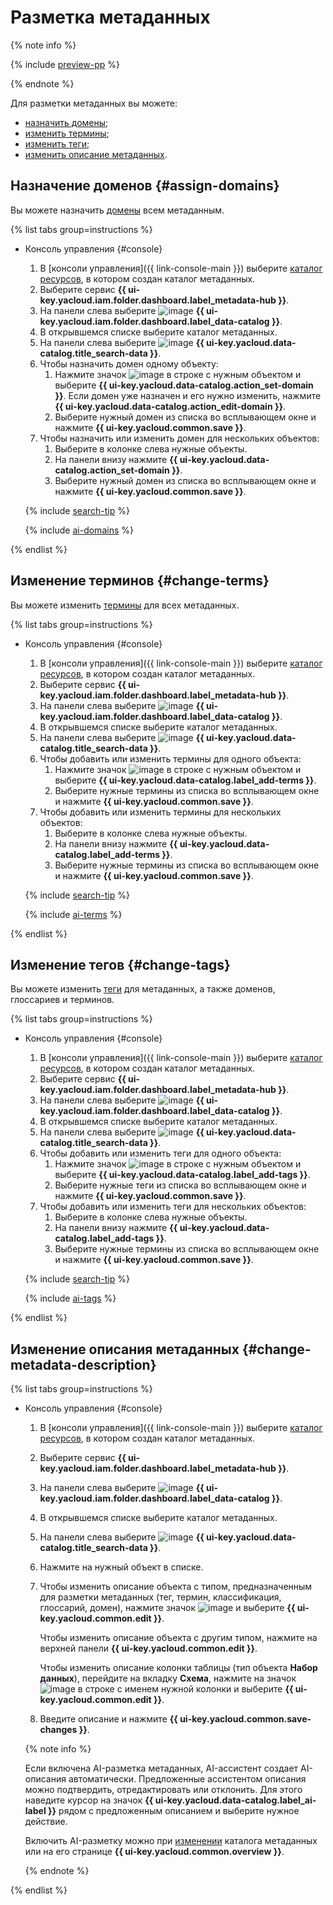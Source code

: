 # Разметка метаданных

{% note info %}

{% include [preview-pp](../../../_includes/preview-pp.md) %}

{% endnote %}

Для разметки метаданных вы можете:

* [назначить домены](#assign-domains);
* [изменить термины](#change-terms);
* [изменить теги](#change-tags);
* [изменить описание метаданных](#change-metadata-description).

## Назначение доменов {#assign-domains}

Вы можете назначить [домены](../../concepts/data-catalog.md#domains-and-subdomains) всем метаданным.

{% list tabs group=instructions %}

- Консоль управления {#console}

  1. В [консоли управления]({{ link-console-main }}) выберите [каталог ресурсов](../../../resource-manager/concepts/resources-hierarchy.md#folder), в котором создан каталог метаданных.
  1. Выберите сервис **{{ ui-key.yacloud.iam.folder.dashboard.label_metadata-hub }}**.
  1. Hа панели слева выберите ![image](../../../_assets/console-icons/folder-magnifier.svg) **{{ ui-key.yacloud.iam.folder.dashboard.label_data-catalog }}**.
  1. В открывшемся списке выберите каталог метаданных.
  1. На панели слева выберите ![image](../../../_assets/console-icons/database-magnifier.svg) **{{ ui-key.yacloud.data-catalog.title_search-data }}**.
  1. Чтобы назначить домен одному объекту:
     1. Нажмите значок ![image](../../../_assets/console-icons/ellipsis.svg) в строке с нужным объектом и выберите **{{ ui-key.yacloud.data-catalog.action_set-domain }}**. Если домен уже назначен и его нужно изменить, нажмите **{{ ui-key.yacloud.data-catalog.action_edit-domain }}**.
     1. Выберите нужный домен из списка во всплывающем окне и нажмите **{{ ui-key.yacloud.common.save }}**.
  1. Чтобы назначить или изменить домен для нескольких объектов:
     1. Выберите в колонке слева нужные объекты.
     1. На панели внизу нажмите **{{ ui-key.yacloud.data-catalog.action_set-domain }}**.
     1. Выберите нужный домен из списка во всплывающем окне и нажмите **{{ ui-key.yacloud.common.save }}**.

  {% include [search-tip](../../../_includes/metadata-hub/tip-search.md) %}

  {% include [ai-domains](../../../_includes/metadata-hub/data-catalog-ai-markup-domains.md) %}

{% endlist %}

## Изменение терминов {#change-terms}

Вы можете изменить [термины](../../concepts/data-catalog.md#glossaries-and-terms) для всех метаданных.

{% list tabs group=instructions %}

- Консоль управления {#console}

  1. В [консоли управления]({{ link-console-main }}) выберите [каталог ресурсов](../../../resource-manager/concepts/resources-hierarchy.md#folder), в котором создан каталог метаданных.
  1. Выберите сервис **{{ ui-key.yacloud.iam.folder.dashboard.label_metadata-hub }}**.
  1. Hа панели слева выберите ![image](../../../_assets/console-icons/folder-magnifier.svg) **{{ ui-key.yacloud.iam.folder.dashboard.label_data-catalog }}**.
  1. В открывшемся списке выберите каталог метаданных.
  1. На панели слева выберите ![image](../../../_assets/console-icons/database-magnifier.svg) **{{ ui-key.yacloud.data-catalog.title_search-data }}**.
  1. Чтобы добавить или изменить термины для одного объекта:
     1. Нажмите значок ![image](../../../_assets/console-icons/ellipsis.svg) в строке с нужным объектом и выберите **{{ ui-key.yacloud.data-catalog.label_add-terms }}**.
     1. Выберите нужные термины из списка во всплывающем окне и нажмите **{{ ui-key.yacloud.common.save }}**.
  1. Чтобы добавить или изменить термины для нескольких объектов:
     1. Выберите в колонке слева нужные объекты.
     1. На панели внизу нажмите **{{ ui-key.yacloud.data-catalog.label_add-terms }}**.
     1. Выберите нужные термины из списка во всплывающем окне и нажмите **{{ ui-key.yacloud.common.save }}**.

  {% include [search-tip](../../../_includes/metadata-hub/tip-search.md) %}

  {% include [ai-terms](../../../_includes/metadata-hub/data-catalog-ai-markup-terms.md) %}

{% endlist %}

## Изменение тегов {#change-tags}

Вы можете изменить [теги](../../concepts/data-catalog.md#classifications-and-tags) для метаданных, а также доменов, глоссариев и терминов.

{% list tabs group=instructions %}

- Консоль управления {#console}

  1. В [консоли управления]({{ link-console-main }}) выберите [каталог ресурсов](../../../resource-manager/concepts/resources-hierarchy.md#folder), в котором создан каталог метаданных.
  1. Выберите сервис **{{ ui-key.yacloud.iam.folder.dashboard.label_metadata-hub }}**.
  1. Hа панели слева выберите ![image](../../../_assets/console-icons/folder-magnifier.svg) **{{ ui-key.yacloud.iam.folder.dashboard.label_data-catalog }}**.
  1. В открывшемся списке выберите каталог метаданных.
  1. На панели слева выберите ![image](../../../_assets/console-icons/database-magnifier.svg) **{{ ui-key.yacloud.data-catalog.title_search-data }}**.
  1. Чтобы добавить или изменить теги для одного объекта:
     1. Нажмите значок ![image](../../../_assets/console-icons/ellipsis.svg) в строке с нужным объектом и выберите **{{ ui-key.yacloud.data-catalog.label_add-tags }}**.
     1. Выберите нужные теги из списка во всплывающем окне и нажмите **{{ ui-key.yacloud.common.save }}**.
  1. Чтобы добавить или изменить теги для нескольких объектов:
     1. Выберите в колонке слева нужные объекты.
     1. На панели внизу нажмите **{{ ui-key.yacloud.data-catalog.label_add-tags }}**.
     1. Выберите нужные термины из списка во всплывающем окне и нажмите **{{ ui-key.yacloud.common.save }}**.

  {% include [search-tip](../../../_includes/metadata-hub/tip-search.md) %}

  {% include [ai-tags](../../../_includes/metadata-hub/data-catalog-ai-markup-tags.md) %}

{% endlist %}

## Изменение описания метаданных {#change-metadata-description}

{% list tabs group=instructions %}

- Консоль управления {#console}

  1. В [консоли управления]({{ link-console-main }}) выберите [каталог ресурсов](../../../resource-manager/concepts/resources-hierarchy.md#folder), в котором создан каталог метаданных.
  1. Выберите сервис **{{ ui-key.yacloud.iam.folder.dashboard.label_metadata-hub }}**.
  1. Hа панели слева выберите ![image](../../../_assets/console-icons/folder-magnifier.svg) **{{ ui-key.yacloud.iam.folder.dashboard.label_data-catalog }}**.
  1. В открывшемся списке выберите каталог метаданных.
  1. На панели слева выберите ![image](../../../_assets/console-icons/database-magnifier.svg) **{{ ui-key.yacloud.data-catalog.title_search-data }}**.
  1. Нажмите на нужный объект в списке.
  1. Чтобы изменить описание объекта с типом, предназначенным для разметки метаданных (тег, термин, классификация, глоссарий, домен), нажмите значок ![image](../../../_assets/console-icons/ellipsis.svg) и выберите **{{ ui-key.yacloud.common.edit }}**.

     Чтобы изменить описание объекта с другим типом, нажмите на верхней панели **{{ ui-key.yacloud.common.edit }}**.

     Чтобы изменить описание колонки таблицы (тип объекта **Набор данных**), перейдите на вкладку **Схема**, нажмите на значок ![image](../../../_assets/console-icons/ellipsis.svg) в строке с именем нужной колонки и выберите **{{ ui-key.yacloud.common.edit }}**.
  1. Введите описание и нажмите **{{ ui-key.yacloud.common.save-changes }}**.

  {% note info %}

  Если включена AI-разметка метаданных, AI-ассистент создает AI-описания автоматически. Предложенные ассистентом описания можно подтвердить, отредактировать или отклонить. Для этого наведите курсор на значок **{{ ui-key.yacloud.data-catalog.label_ai-label }}** рядом с предложенным описанием и выберите нужное действие.

  Включить AI-разметку можно при [изменении](update-catalog.md) каталога метаданных или на его странице **{{ ui-key.yacloud.common.overview }}**.

  {% endnote %}

{% endlist %}

